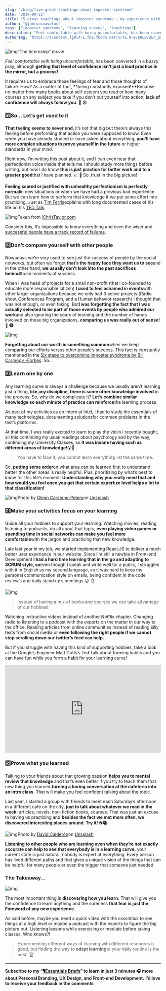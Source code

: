 ```yaml
---
slug: "/blog/five-great-teachings-about-imposter-syndrome"
date: "2019-09-22"
title: "5 great teachings about imposter syndrome — my experience with learning curves"
author: "@jantonioavalos"
tags: ["imposter syndrome", "learning curves", "teachings"]
description: "Feel comfortable with being uncomfortable, has been converted in a buzzy pray, although getting that level of confidence isn’t just a loud practice in the mirror, but a process! It requires us to..."
authorImg: "https://scontent.fgdl4-1.fna.fbcdn.net/v/t1.0-9/68607264_2538087419562579_8482975883261378560_n.jpg?_nc_cat=103&_nc_oc=AQkXTAQPoeufmwy8XrnLtB7XT0qd9zr6XS0vPbfvHNr1r7gODQ1EXwnurOH5gkdJHHs&_nc_ht=scontent.fgdl4-1.fna&oh=c56466acdeb3c90e46720972c358f17b&oe=5DFB1518"
---
```


![img](https://cdn-images-1.medium.com/max/2600/1*lmZ0MB0LEnbvSnSX5PE5Lg.jpeg)“The Internship” movie

_Feel comfortable with being uncomfortable_, has been converted in a buzzy pray, although **getting that level of confidence isn’t just a loud practice in the mirror, but a process!**

It requires us to embrace those feelings of fear and those thoughts of failure. How? As a matter of fact, **being constantly exposed!**Because no matter how many books about self-esteem you read or how many courses on any subject you take if you don’t put yourself into action, **lack of confidence will always follow you**. 👻 😨

### **1️⃣So… Let’s get used to it**

**That feeling seems to never end**, it’s not that big but there’s always this feeling before performing that action you were supposed to know. Even when you have already studied or have asked about everything, **you’ll have more complex situations to prove yourself in the future** or higher standards in your mind.

Right now, I’m writing this post about it, and I can even hear that perfectionist voice inside that tells me I should study more things before writing, but now I do know **this is just practice for better work and to a greater good**that I have planned. 📈 🙏 So, trust in the big picture!

**Feeling scared or justified with unhealthy perfectionism is perfectly normal**in new situations or when we have had a previous bad experience. But we can learn how to perform that knowledge if we put some effort into practicing. Just as [Tim Ferris](https://tim.blog/)explains with long documented cases of his life on his [TED Talk](https://www.ted.com/talks/tim_ferriss_smash_fear_learn_anything).

![img](https://cdn-images-1.medium.com/max/1600/1*qtn88EtwBm2OgkXM7QzqAg.png)Taken from [iChrisTaylor.com](https://ichristaylor.com/2017/youre-doing-it-wrong-wise-words-from-thisissethsblog)

Consider this, It’s impossible to know everything and even the wiser and [successful people have a track record of failures](https://www.businessinsider.com/successful-people-who-failed-at-first-2015-7).

### **2️⃣Don’t compare yourself with other people**

Nowadays we’re very used to see just the success of people by the social networks, but often we forget **that’s the happy face they want us to see**and in the other hand, **we usually don’t look into the past sacrifices behind**those moments of success.

When I was head of projects for a small non-profit (that I co-founded to educate more responsible citizen) **I used to feel ashamed in events**with other larger organizations because we only had 3 active projects (Radio show, Conferences Program, and a Human behavior research) I thought that was not enough, or even faking. But**I was forgetting the fact that I was actually selected to be part of those events by people who admired our work**and also ignoring the years of learning and the number of hands involved on those big organizations, **comparing us was really out of sense! 🙅 😅**

![img](https://cdn-images-1.medium.com/max/1600/1*53CrEAcYBSttXpC4SrqX1w.jpeg)

**Forgetting about our worth is something common**when we keep comparing our efforts versus other people’s success. This fact is constantly mentioned in the [Six steps to overcoming imposter syndrome by Bill Carmody -Forbes](https://www.forbes.com/sites/forbesagencycouncil/2018/07/27/six-steps-to-overcoming-imposter-syndrome/#20cb05d93152). So…

### **3️⃣Learn one by one**

Any learning curve is always a challenge because we usually aren’t learning just a thing, **like any discipline, there is some other knowledge involved** in the process. So, why do we complicate it? **Let’s combine similar knowledge so each minute of practice can reinforce**the learning process.

As part of my activities as an Intern at Intel, I had to study the essentials of many technologies, documenting solutionsfor common problems in the test’s platforms.

At that time, I was really excited to learn to play the violin I recently bought, all this continuing my usual readings about psychology and by the way, continuing my University Classes, so **It was insane having such as different areas of knowledge!**😵🔫

> You have to face it, you cannot learn everything -at the same time.

So, **putting some order**on what area can be learned first to understand better the other areas is really helpful. Plus, prioritizing by what’s best to know for this life’s moment. **Understanding why you really need that and how would you feel once you get that certain expertize level helps a lot to that classification!**

![img](https://cdn-images-1.medium.com/max/1600/0*VhdvE-mm1HuP0dsb)Photo by [Glenn Carstens-Peters](https://unsplash.com/@glenncarstenspeters?utm_source=medium&utm_medium=referral)on [Unsplash](https://unsplash.com/?utm_source=medium&utm_medium=referral)

### **4️⃣Make your activities focus on your learning**

Guide all your hobbies to support your learning: Watching movies, reading, listening to podcasts, do all about that topic, **even playing video games or spending time in social networks can make you feel more comfortable**with the jargon and practicing that new knowledge.

Late last year in my job, we started implementing React.JS to deliver a much better user experience in our website. Since I’m still a newbie in Front-end Development **I had a hard time learning that in the go and adapting to SCRUM style, so**even though I speak and write well for a public, I struggled with it in English as my second language, so it was hard to keep my personal communication style on emails, being confident in the code review’s and daily stand up’s meetings.😐 👌

![img](https://cdn-images-1.medium.com/max/1600/1*V10Im_ab8XKM-krIcVyRVA.jpeg)

> Instead of having a mix of books and courses we can take advantage of our hobbies!

Watching instructive videos instead of another Netflix chapter. Changing radio to listening to a podcast with the experts on the matter in our way to the office. Reading articles from online communities instead of reading silly texts from social media or **even following the right people if we cannot stop scrolling down our twitter’s feed can help.**

But if you struggle with having this kind of supporting hobbies, take a look at the Google’s Engineer Matt Cutts’s Ted Talk about forming habits and you can have fun while you form a habit for your learning curve!

<div style="max-width:854px"><div style="position:relative;height:0;padding-bottom:56.25%"><iframe src="https://embed.ted.com/talks/matt_cutts_try_something_new_for_30_days" width="854" height="480" style="position:absolute;left:0;top:0;width:100%;height:100%" frameborder="0" scrolling="no" allowfullscreen></iframe></div></div>

### **5️⃣Prove what you learned**

Talking to your friends about that growing passion **helps you to mental review that knowledge** and that’s even better if you try to teach them that new thing you learned,**turning a boring conversation at the cafeteria into an intro class**. That will make you feel confident talking about the topic.

Last year, I started a group with friends to meet each Saturday’s afternoon in a different cafe on the city, **just to talk about whatever we read in the week**: articles, novels, non-fiction books, courses. That was just an excuse to having us practicing and **besides the fact we met more often, we discovered interesting places around. Try it! ☕️📚**

![img](https://cdn-images-1.medium.com/max/1600/0*Ug7TL5QPWpWvgwlO)Photo by [David Calderón](https://unsplash.com/@david_calderon?utm_source=medium&utm_medium=referral)on [Unsplash](https://unsplash.com/?utm_source=medium&utm_medium=referral)

**Listening to other people who are learning even when they’re not exactly accurate can help to see that everybody is in a learning curve,** your current state is just natural, nobody is expert at everything. Every person has lived different paths and that gives a unique vision of the things that can be helpful for many people or even the trigger that someone just needed.

### The Takeaway…

![img](https://cdn-images-1.medium.com/max/1200/1*DVPd6jC7wXyfiI2P-kBY8Q.jpeg)

The most important thing is **discovering how you learn.** That will give you the confidence to learn anything and the sureness **that fear is just the Foreword of any new experience.**

As said before, maybe you need a quick video with the _essentials_ to see things at a high level or maybe a podcast with the experts to figure the big picture out. Listening lessons while exercising or mediate before taking classes. Who knows?!

> Experimenting different ways of learning with different resources is good, but finding the way to **adapt learning**to your daily routine is the best! 🏆

---

**Subscribe to my “**[**🎙Essentials Briefs**](https://anchor.fm/essentials)**” to learn in just 3 minutes 🎧 more about Personal Branding, UX Design, and Front-end Development.**
**I’d love to receive your feedback in the comments**
